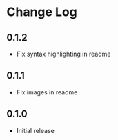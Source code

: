 # Change Log

## 0.1.2
- Fix syntax highlighting in readme

## 0.1.1
- Fix images in readme

## 0.1.0
- Initial release